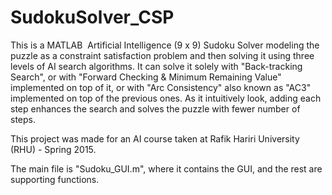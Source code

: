 # SudokuSolver_CSP
This is a MATLAB  Artificial Intelligence (9 x 9) Sudoku Solver modeling the puzzle as a constraint satisfaction problem and then solving it using three levels of AI search algorithms. It can solve it solely with "Back-tracking Search", or with "Forward Checking & Minimum Remaining Value" implemented on top of it, or with "Arc Consistency" also known as "AC3" implemented on top of the previous ones. As it intuitively look, adding each step enhances the search and solves the puzzle with fewer number of steps.

This project was made for an AI course taken at Rafik Hariri University (RHU) - Spring 2015.

The main file is "Sudoku_GUI.m", where it contains the GUI, and the rest are supporting functions.
